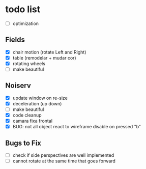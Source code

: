 # todo list
* [ ] optimization

## Fields
* [x] chair motion (rotate Left and Right)
* [x] table (remodelar + mudar cor)
* [x] rotating wheels
* [ ] make beautiful

## Noiserv
* [x] update window on re-size
* [x] deceleration (up down)
* [ ] make beautiful
* [x] code cleanup
* [x] camara fixa frontal
* [x] BUG: not all object react to wireframe disable on pressed "b"

## Bugs to Fix
* [ ] check if side perspectives are well implemented
* [ ] cannot rotate at the same time that goes forward
